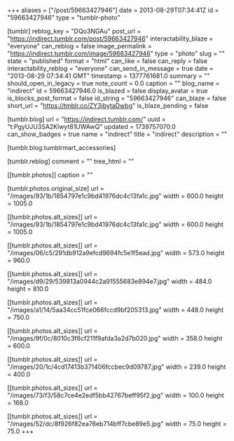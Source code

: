 +++
aliases = ["/post/59663427946"]
date = 2013-08-29T07:34:41Z
id = "59663427946"
type = "tumblr-photo"

[tumblr]
reblog_key = "DQo3NGAu"
post_url = "https://indirect.tumblr.com/post/59663427946"
interactability_blaze = "everyone"
can_reblog = false
image_permalink = "https://indirect.tumblr.com/image/59663427946"
type = "photo"
slug = ""
state = "published"
format = "html"
can_like = false
can_reply = false
interactability_reblog = "everyone"
can_send_in_message = true
date = "2013-08-29 07:34:41 GMT"
timestamp = 1377761681.0
summary = ""
should_open_in_legacy = true
note_count = 0.0
caption = ""
blog_name = "indirect"
id = 59663427946.0
is_blazed = false
display_avatar = true
is_blocks_post_format = false
id_string = "59663427946"
can_blaze = false
short_url = "https://tmblr.co/ZY3jbytaDwbg"
is_blaze_pending = false

[tumblr.blog]
url = "https://indirect.tumblr.com/"
uuid = "t:PgyUJU3SA2Klwyt81UWAwQ"
updated = 1739757070.0
can_show_badges = true
name = "indirect"
title = "indirect"
description = ""

[tumblr.blog.tumblrmart_accessories]

[tumblr.reblog]
comment = ""
tree_html = ""

[[tumblr.photos]]
caption = ""

[tumblr.photos.original_size]
url = "/images/93/1b/1854797e1c9bd41976dc4c13fa1c.jpg"
width = 600.0
height = 1005.0

[[tumblr.photos.alt_sizes]]
url = "/images/93/1b/1854797e1c9bd41976dc4c13fa1c.jpg"
width = 600.0
height = 1005.0

[[tumblr.photos.alt_sizes]]
url = "/images/06/c5/291db912a9efcd9694fc5e1f5ead.jpg"
width = 573.0
height = 960.0

[[tumblr.photos.alt_sizes]]
url = "/images/d9/29/539813a0944c2a91555683e894e7.jpg"
width = 484.0
height = 810.0

[[tumblr.photos.alt_sizes]]
url = "/images/a1/14/5aa34cc51fce066fccd9bf205313.jpg"
width = 448.0
height = 750.0

[[tumblr.photos.alt_sizes]]
url = "/images/9f/0c/8010c3f6cf211f9afda3a2d7b020.jpg"
width = 358.0
height = 600.0

[[tumblr.photos.alt_sizes]]
url = "/images/20/1c/4cd17413b371406fccbec9d09787.jpg"
width = 239.0
height = 400.0

[[tumblr.photos.alt_sizes]]
url = "/images/73/f3/58c7ce4e2edf5bb42767beff95f2.jpg"
width = 100.0
height = 168.0

[[tumblr.photos.alt_sizes]]
url = "/images/52/dc/8f926f82ea76eb714bff7cbe89e5.jpg"
width = 75.0
height = 75.0
+++
